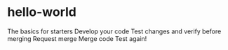 # hello-world
The basics for starters
Develop your code
Test changes and verify before merging
Request merge
Merge code
Test again!
